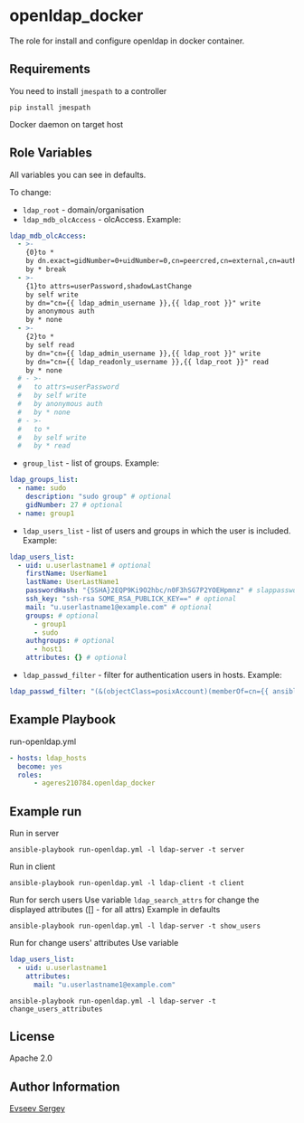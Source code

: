 openldap_docker
=========

The role for install and configure openldap in docker container.

Requirements
------------

You need to install `jmespath` to a controller
```
pip install jmespath
```
Docker daemon on target host

Role Variables
--------------

All variables you can see in defaults.

To change:
- `ldap_root` - domain/organisation
- `ldap_mdb_olcAccess` - olcAccess. Example:
```yaml
ldap_mdb_olcAccess:
  - >-
    {0}to *
    by dn.exact=gidNumber=0+uidNumber=0,cn=peercred,cn=external,cn=auth manage
    by * break
  - >-
    {1}to attrs=userPassword,shadowLastChange
    by self write
    by dn="cn={{ ldap_admin_username }},{{ ldap_root }}" write
    by anonymous auth
    by * none
  - >-
    {2}to *
    by self read
    by dn="cn={{ ldap_admin_username }},{{ ldap_root }}" write
    by dn="cn={{ ldap_readonly_username }},{{ ldap_root }}" read
    by * none
  # - >-
  #   to attrs=userPassword
  #   by self write
  #   by anonymous auth
  #   by * none
  # - >-
  #   to *
  #   by self write
  #   by * read
```
- `group_list` - list of groups. Example:
```yaml
ldap_groups_list:
  - name: sudo
    description: "sudo group" # optional
    gidNumber: 27 # optional
  - name: group1
```
- `ldap_users_list` - list of users and groups in which the user is included. Example:
```yaml
ldap_users_list:
  - uid: u.userlastname1 # optional
    firstName: UserName1
    lastName: UserLastName1
    passwordHash: "{SSHA}2EQP9Ki9O2hbc/n0F3hSG7P2YOEHpmnz" # slappasswd -s password
    ssh_key: "ssh-rsa SOME_RSA_PUBLICK_KEY==" # optional
    mail: "u.userlastname1@example.com" # optional
    groups: # optional
      - group1
      - sudo
    authgroups: # optional
      - host1
    attributes: {} # optional
```
- `ldap_passwd_filter` - filter for authentication users in hosts. Example:
```yml
ldap_passwd_filter: "(&(objectClass=posixAccount)(memberOf=cn={{ ansible_facts.hostname }},ou=authgroups,dc=oom,dc=ag))"
```

Example Playbook
----------------

run-openldap.yml
```yaml
- hosts: ldap_hosts
  become: yes
  roles:
      - ageres210784.openldap_docker
```

Example run
-----------

Run in server
```
ansible-playbook run-openldap.yml -l ldap-server -t server
```
Run in client
```
ansible-playbook run-openldap.yml -l ldap-client -t client
```
Run for serch users
Use variable `ldap_search_attrs` for change the displayed attributes ([] - for all attrs)
Example in defaults
```
ansible-playbook run-openldap.yml -l ldap-server -t show_users
```
Run for change users' attributes
Use variable
```yaml
ldap_users_list:
  - uid: u.userlastname1
    attributes:
      mail: "u.userlastname1@example.com"
```
```
ansible-playbook run-openldap.yml -l ldap-server -t change_users_attributes
```

License
-------

Apache 2.0

Author Information
------------------

[Evseev Sergey](https://github.com/Ageres210784)
